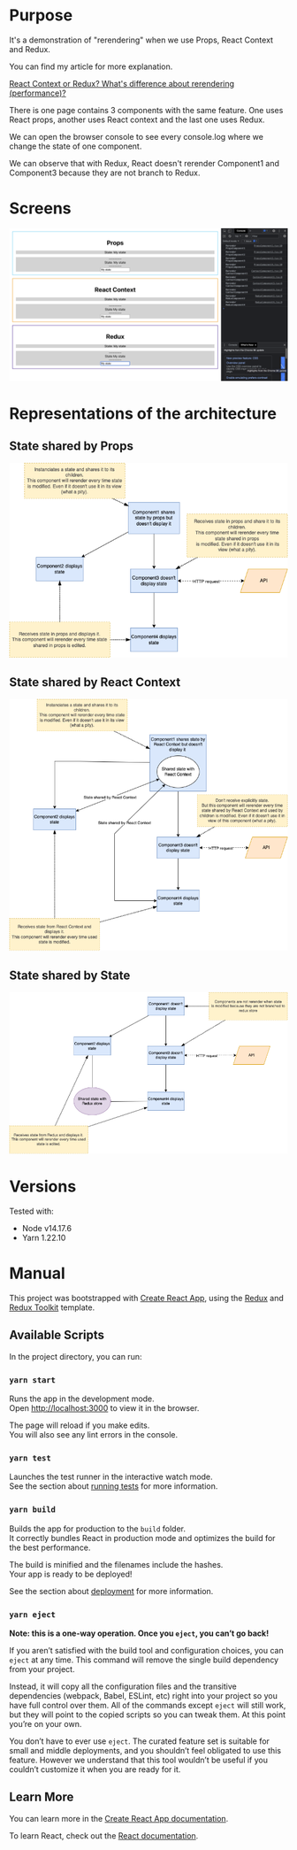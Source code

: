 # Purpose
It's a demonstration of "rerendering" when we use Props, React Context and Redux.

You can find my article for more explanation. 

[React Context or Redux? What's difference about rerendering (performance)?](https://dev.to/anthogdn/react-context-or-redux-whats-difference-about-rerendering-performance-3kck)

There is one page contains 3 components with the same feature.
One uses React props, another uses React context and the last one uses Redux.

We can open the browser console to see every console.log where we change the state of one component.

We can observe that with Redux, React doesn't rerender Component1 and Component3 because they are not branch to Redux.

# Screens
![Demo screenshot](doc/context-vs-redux-screenshot.png)

# Representations of the architecture
## State shared by Props
![Demo screenshot](doc/shared-with-props.drawio.png)

## State shared by React Context
![Demo screenshot](doc/shared-with-context.drawio.png)

## State shared by State
![Demo screenshot](doc/shared-with-redux.drawio.png)


# Versions
Tested with:
- Node v14.17.6
- Yarn 1.22.10

# Manual
This project was bootstrapped with [Create React App](https://github.com/facebook/create-react-app), using the [Redux](https://redux.js.org/) and [Redux Toolkit](https://redux-toolkit.js.org/) template.

## Available Scripts

In the project directory, you can run:

### `yarn start`

Runs the app in the development mode.<br />
Open [http://localhost:3000](http://localhost:3000) to view it in the browser.

The page will reload if you make edits.<br />
You will also see any lint errors in the console.

### `yarn test`

Launches the test runner in the interactive watch mode.<br />
See the section about [running tests](https://facebook.github.io/create-react-app/docs/running-tests) for more information.

### `yarn build`

Builds the app for production to the `build` folder.<br />
It correctly bundles React in production mode and optimizes the build for the best performance.

The build is minified and the filenames include the hashes.<br />
Your app is ready to be deployed!

See the section about [deployment](https://facebook.github.io/create-react-app/docs/deployment) for more information.

### `yarn eject`

**Note: this is a one-way operation. Once you `eject`, you can’t go back!**

If you aren’t satisfied with the build tool and configuration choices, you can `eject` at any time. This command will remove the single build dependency from your project.

Instead, it will copy all the configuration files and the transitive dependencies (webpack, Babel, ESLint, etc) right into your project so you have full control over them. All of the commands except `eject` will still work, but they will point to the copied scripts so you can tweak them. At this point you’re on your own.

You don’t have to ever use `eject`. The curated feature set is suitable for small and middle deployments, and you shouldn’t feel obligated to use this feature. However we understand that this tool wouldn’t be useful if you couldn’t customize it when you are ready for it.

## Learn More

You can learn more in the [Create React App documentation](https://facebook.github.io/create-react-app/docs/getting-started).

To learn React, check out the [React documentation](https://reactjs.org/).
